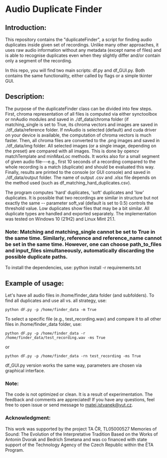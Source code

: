 # Audio Duplicate Finder

## Introduction:
This repository contains the "duplicateFinder", a script for finding audio duplicates inside given set of recordings.
Unlike many other approaches, it uses raw audio information without any metadata (except name of files) and is able to recognise
duplicates even when they slightly differ and/or contain only a segment of the recording.

In this repo, you will find two main scripts: df.py and df_GUI.py. Both contains the same functionality, either called by
flags or a simple tkinter GUI.

## Description:
The purpose of the duplicateFinder class can be divided into few steps. First, chroma representation of all files is computed
via either synctoolbox or nnAudio modules and saved in ./df_data/chroma folder (if matching_single is set to True, its chroma vectors and images are saved in ./df_data/reference folder.
If nnAudio is selected (default) and cuda driver on your device is available, the computation of chroma vectors is much faster. Then, all chroma files are converted to the .png images and saved in ./df_data/img folder.
All selected images (or a single image, depending on the preset) are compared with all images. This is done by opencv matchTemplate and minMaxLoc methods.
It works also for a small segment of given audio file---e.g., first 10 seconds of a recording compared to the whole recording is a match (duplicate) and should be evaluated this way.
Finally, results are printed to the console (or GUI console) and saved in ./df_data/output folder. The name of output .csv and .xlsx file depends on the method used (such as df_matching_hard_duplicates.csv).

The program computes 'hard' duplicates, 'soft' duplicates and 'low' duplicates. It is possible that two recordings are similar in structure but not exactly the same -- parameter soft_val (default is set to 0.5) controls the threshold value.
Low duplicates show files that may be a bit similar. All duplicate types are handled and exported separately.
The implementation was tested on Windows 10 (21H2) and Linux Mint 21.1.

### Note: Matching and matching_single cannot be set to True in the same time. Similarly, reference and reference_name cannot be set in the same time. However, one can choose path_to_files and input_files simultaneously, automatically discarding the possible duplicate paths.

To install the dependencies, use:
python install -r requirements.txt

## Example of usage:
Let's have all audio files in /home/finder_data folder (and subfolders). To find all duplicates and use all vs. all strategy, use:

```
python dF.py -p /home/finder_data -m True
```

To select a specific file (e.g., test_recording.wav) and compare it to all other files in /home/finder_data folder, use:

```
python dF.py -p /home/finder_data -r /home/finder_data/test_recording.wav -ms True
```

or
```
python dF.py -p /home/finder_data -rn test_recording -ms True
```

df_GUI.py version works the same way, parameters are chosen via graphical interface.

### Note:
The code is not optimized or clean. It is a result of experimentation. The feedback and comments are appreciated! If you have any questions, feel free to open issue or send message to <matej.istvanek@vut.cz>.

### Acknowledgment:

This work was supported by the project TA ČR, TL05000527 Memories of Sound: The Evolution of the Interpretative Tradition
Based on the Works of Antonin Dvorak and Bedrich Smetana and was co financed with state support of the Technology Agency
of the Czech Republic within the ÉTA Program.